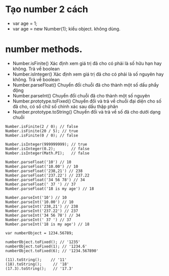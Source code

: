 # Tạo number 2 cách
+ var age = 1;
+ var age = new Number(1); kiểu object. không dùng.

# number methods.
+ Number.isFinite()	Xác định xem giá trị đã cho có phải là số hữu hạn hay không. Trả về boolean
+ Number.isInteger()	Xác định xem giá trị đã cho có phải là số nguyên hay không. Trả về boolean
+ Number.parseFloat()	Chuyển đổi chuỗi đã cho thành một số dấu phẩy động
+ Number.parseInt()	Chuyển đổi chuỗi đã cho thành một số nguyên
+ Number.prototype.toFixed()	Chuyển đổi và trả về chuỗi đại diện cho số đã cho, có số chữ số chính xác sau dấu thập phân
+ Number.prototype.toString()	Chuyển đổi và trả về số đã cho dưới dạng chuỗi
```
Number.isFinite(2 / 0); // false
Number.isFinite(20 / 5); // true
Number.isFinite(0 / 0); // false

Number.isInteger(999999999); // true
Number.isInteger(0.2);       // false
Number.isInteger(Math.PI);   // false

Number.parseFloat('10') // 10
Number.parseFloat('10.00') // 10
Number.parseFloat('238,21') // 238
Number.parseFloat('237.22') // 237.22
Number.parseFloat('34 56 78') // 34
Number.parseFloat(' 37 ') // 37
Number.parseFloat('18 is my age') // 18

Number.parseInt('10') // 10
Number.parseInt('10.00') // 10
Number.parseInt('238,21') // 238
Number.parseInt('237.22') // 237
Number.parseInt('34 56 78') // 34
Number.parseInt(' 37 ') // 37
Number.parseInt('18 is my age') // 18

var numberObject = 1234.56789;

numberObject.toFixed(); // '1235'
numberObject.toFixed(1); // '1234.6'
numberObject.toFixed(6); // '1234.567890'

(11).toString();    // '11'
(18).toString();     // '18'
(17.3).toString();   // '17.3'
```